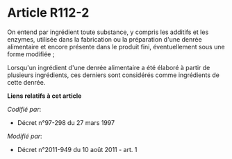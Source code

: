 # Article R112-2

On entend par ingrédient toute substance, y compris les additifs et les enzymes, utilisée dans la fabrication ou la
préparation d'une denrée alimentaire et encore présente dans le produit fini, éventuellement sous une forme modifiée ;

Lorsqu'un ingrédient d'une denrée alimentaire a été élaboré à partir de plusieurs ingrédients, ces derniers sont considérés
comme ingrédients de cette denrée.

**Liens relatifs à cet article**

_Codifié par_:

  - Décret n°97-298 du 27 mars 1997

_Modifié par_:

  - Décret n°2011-949 du 10 août 2011 - art. 1
